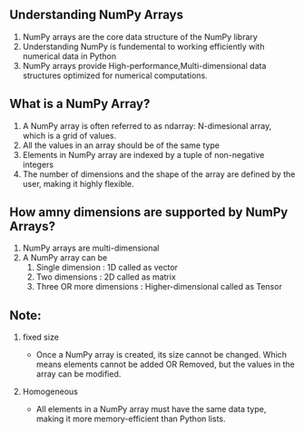 ## Understanding NumPy Arrays

1. NumPy arrays are the core data structure of the NumPy library
2. Understanding NumPy is fundemental to working efficiently with numerical data in Python
3. NumPy arrays provide High-performance,Multi-dimensional data structures optimized for numerical computations.

## What is a NumPy Array?

1. A NumPy array is often referred to as ndarray: N-dimesional array, which is a grid of values.
2. All the values in an array should be of the same type
3. Elements in NumPy array are indexed by a tuple of non-negative integers
4. The number of dimensions and the shape of the array are defined by the user, making it highly flexible.

## How amny dimensions are supported by NumPy Arrays?

1. NumPy arrays are multi-dimensional
2. A NumPy array can be
    1. Single dimension : 1D called as vector
    2. Two dimensions : 2D called as matrix
    3. Three OR more dimensions : Higher-dimensional called as Tensor

## Note:

1. fixed size
    - Once a NumPy array is created, its size cannot be changed. Which means elements cannot be added OR Removed, but the values in the array can be modified.

2. Homogeneous
    - All elements in a NumPy array must have the same data type, making it more memory-efficient than Python lists.